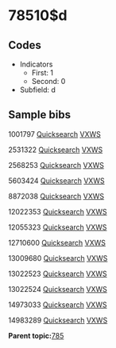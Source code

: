 # 78510$d

## Codes

-   Indicators
    -   First: 1
    -   Second: 0
-   Subfield: d

## Sample bibs

1001797 [Quicksearch](https://search.library.yale.edu/catalog/1001797) [VXWS](http://prodorbis.library.yale.edu:7014/vxws/GetHoldingsService?bibId=1001797)

2531322 [Quicksearch](https://search.library.yale.edu/catalog/2531322) [VXWS](http://prodorbis.library.yale.edu:7014/vxws/GetHoldingsService?bibId=2531322)

2568253 [Quicksearch](https://search.library.yale.edu/catalog/2568253) [VXWS](http://prodorbis.library.yale.edu:7014/vxws/GetHoldingsService?bibId=2568253)

5603424 [Quicksearch](https://search.library.yale.edu/catalog/5603424) [VXWS](http://prodorbis.library.yale.edu:7014/vxws/GetHoldingsService?bibId=5603424)

8872038 [Quicksearch](https://search.library.yale.edu/catalog/8872038) [VXWS](http://prodorbis.library.yale.edu:7014/vxws/GetHoldingsService?bibId=8872038)

12022353 [Quicksearch](https://search.library.yale.edu/catalog/12022353) [VXWS](http://prodorbis.library.yale.edu:7014/vxws/GetHoldingsService?bibId=12022353)

12055323 [Quicksearch](https://search.library.yale.edu/catalog/12055323) [VXWS](http://prodorbis.library.yale.edu:7014/vxws/GetHoldingsService?bibId=12055323)

12710600 [Quicksearch](https://search.library.yale.edu/catalog/12710600) [VXWS](http://prodorbis.library.yale.edu:7014/vxws/GetHoldingsService?bibId=12710600)

13009680 [Quicksearch](https://search.library.yale.edu/catalog/13009680) [VXWS](http://prodorbis.library.yale.edu:7014/vxws/GetHoldingsService?bibId=13009680)

13022523 [Quicksearch](https://search.library.yale.edu/catalog/13022523) [VXWS](http://prodorbis.library.yale.edu:7014/vxws/GetHoldingsService?bibId=13022523)

13022524 [Quicksearch](https://search.library.yale.edu/catalog/13022524) [VXWS](http://prodorbis.library.yale.edu:7014/vxws/GetHoldingsService?bibId=13022524)

14973033 [Quicksearch](https://search.library.yale.edu/catalog/14973033) [VXWS](http://prodorbis.library.yale.edu:7014/vxws/GetHoldingsService?bibId=14973033)

14983289 [Quicksearch](https://search.library.yale.edu/catalog/14983289) [VXWS](http://prodorbis.library.yale.edu:7014/vxws/GetHoldingsService?bibId=14983289)

**Parent topic:**[785](../../tags/785/785.md)

